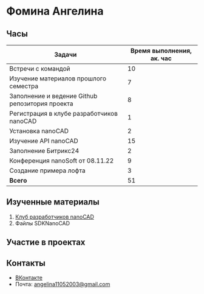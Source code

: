 # Фомина Ангелина

## Часы

|Задачи|Время выполнения, ак. час|
|----------------|----------------|
|Встречи с командой | 10|
|Изучение материалов прошлого семестра | 7|
|Заполнение и ведение Github репозитория проекта | 8|
|Регистрация в клубе разработчиков nanoCAD | 1|
|Установка nanoCAD | 2|
|Изучение API nanoCAD | 15|
|Заполнение Битрикс24 | 2|
|Конференция nanoSoft от 08.11.22 | 9|
|Создание примера лофта | 3|
|**Всего** | 51|


## Изученные материалы
1. [Клуб разработчиков nanoCAD](https://developer.nanocad.ru/main.html)
2. Файлы SDKNanoCAD

## Участие в проектах


## Контакты 
- [ВКонтакте](https://vk.com/angelinafomina2001)
- Почта: angelina11052003@gmail.com